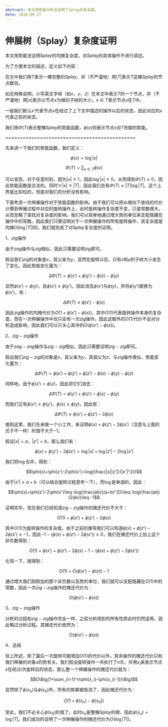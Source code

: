 ```yaml
---
abstract: 本文用势能分析法证明了Splay的复杂度。
date: 2018-09-27
---
```


# 伸展树（Splay）复杂度证明

本文用势能法证明$Splay$的均摊复杂度，对$Splay$的具体操作不进行讲述。

为了方便本文的描述，定义如下内容：

在文中我们用$T$表示一棵完整的$Splay$，并（不严谨地）用$|T|$表示$T$这棵$Splay$的节点数目。

如无特殊说明，小写英文字母（如$x$，$y$，$z$）在本文中表示$T$的一个节点，并（不严谨地）用$|x|$表示以节点$x$为根的子树的大小，$x\in T$表示节点$x$在$T$中。

一般我们默认$x'$代表节点$x$在经过了上下文中描述的操作以后的状态，因此对应的$x$代表之前的状态。

我们用$\Phi(T)$表示整棵$Splay$的势能函数，$\phi(x)$则表示节点$x$对$T$贡献的势能。

=============================================

先来讲一下我们的势能函数，我们定义：

$$\phi(x)=\log|x|$$

$$\Phi(T)=\sum_{x\in T}\phi(x)$$

可以发现，对于任意时刻，因为$|x|\geq 1$，因此$\log|x|\geq 0$，从而得到$\Phi(T)\geq 0$，因此势能函数是合法的。同时$\forall |x|\leq |T|$，因此我们总有$\Phi(T)\leq |T|\log|T|$。这个上界是比较松的，但是对我们的分析没有影响。

下面考虑一次伸展操作对于势能函数的影响。由于我们可以把从根向下查找的代价计算到伸展过程中对应的旋转操作上，此时旋转操作复杂度不变，只是常数增大，从而忽略了查找对复杂度的影响。我们可以简单地通过增大势的单位来支配隐藏在操作中的常数。因此我们只需证明对于一次伸展操作的所有旋转操作，其复杂度是均摊$O(\log|T|)$的，我们就完成了对$Splay$复杂度的证明。

$1$、$zig$操作

由于$zag$操作与$zig$相似，因此只需要证明$zig$即可。

假设我们$zig$的对象是$x$，其父亲为$y$，显然在旋转以后，只有$x$和$y$的子树大小发生了变化。因此势能变化量为：

$$\Delta\Phi(T)=\phi(x')+\phi(y')-\phi(x)-\phi(y)$$

显然$\phi(x')=\phi(y)$，且$\phi(x')\geq \phi(y')$，因此消去$\phi(x')$与$\phi(y)$，并将$\phi(y')$替换为$\phi(x')$，有：

$$\Delta\Phi(T)\leq \phi(x')-\phi(x)$$

因此$zig$操作的均摊代价为$O(1+\phi(x')-\phi(x))$，其中$O(1)$代表旋转操作本身的复杂度，而在一次伸展操作中也只会有一次$zig$操作，因此这额外的$O(1)$代价不会对分析造成影响，因此我们可以只关心其中的$O(\phi(x')-\phi(x))$。

$2$、$zig-zig$操作

由于$zag-zag$操作与$zig-zig$相似，因此只需要证明$zig-zig$即可。

假设我们$zig-zig$的对象是$x$，其父亲为$y$，其祖父为$z$，与$zig$操作类似，势能变化量为：

$$\Delta\Phi(T)=\phi(x')+\phi(y')+\phi(z')-\phi(x)-\phi(y)-\phi(z)$$

同样地，由于$\phi(x')=\phi(z)$，因此将它们消去：

$$\Delta\Phi(T)=\phi(y')+\phi(z')-\phi(x)-\phi(y)$$

而我们又有$\phi(x')\geq \phi(y')$，$\phi(x)\leq \phi(y)$，因此有：

$$\Delta\Phi(T)\leq \phi(x')+\phi(z')-2\phi(x)$$

推到这里，我们先来做一个小工作，来证明$\phi(x)+\phi(z')-2\phi(x')$（注意与上面的式子不一样）的值不大于$-1$。

假设$|x|=a$，$|z'|=b$，那么我们有：

$$\phi(x)+\phi(z')-2\phi(x')=\log|x|+\log|z'|-2\log|x'|$$

我们将$\log$合并，得到：

$$\phi(x)+\phi(z')-2\phi(x')=\log(\frac{|x||z'|}{|x'|^2})$$

由于$|x'|\geq a+b$（可以结合旋转过程思考一下），而$\log$是单调的，因此：

$$\phi(x)+\phi(z')-2\phi(x')\leq \log(\frac{ab}{(a+b)^2})\leq \log(\frac{ab}{2ab})\leq -1$$

证明完毕。现在我们已经知道$zig-zig$操作的摊还代价不大于：

$$O(1)+\phi(x')+\phi(z')-2\phi(x)$$

其中$O(1)$为旋转操作的复杂度。由于之前的推导我们可以知道$\phi(x)+\phi(z')-2\phi(x')\leq -1$，因此$-1-(\phi(x)+\phi(z')-2\phi(x'))\geq 0$，我们在摊还代价上加上这个非负数得到：

$$O(1)+\phi(x')+\phi(z')-2\phi(x)-1-(\phi(x)+\phi(z')-2\phi(x'))$$

化简一下，就得到：

$$O(1)+O(\phi(x')-\phi(x))-1$$

通过增大我们刚刚加的那个非负数以及势的单位，我们就可以支配隐藏在$O(1)$中的常数，因此一次$zig-zig$操作的摊还代价为：

$$O(\phi(x')-\phi(x))$$

$3$、$zig-zag$操作

分析的过程和$zig-zig$操作完全一样，之前分析用到的所有性质此时仍然适用，因此略过分析过程。其摊还代价依然为：

$$O(\phi(x')-\phi(x))$$

$4$、总结

综上所述，除了最后一次旋转可能增加$O(1)$的代价以外，其余操作的摊还代价只和我们伸展的对象$x$的势有关。我们假设旋转操作一共执行了$n$次，并用$x_i$来表示节点$x$在经过$i$次旋转后的状态，那么整一个伸展操作的摊还代价就为：

$$O\Big(1+\sum_{i=1}^n\phi(x_i)-\phi(x_{i-1})\Big)$$

显然除了$\phi(x_n)$与$\phi(x_0)$外，所有的势都被抵消了，因此摊还代价为：

$$O(1+\phi(x_n)-\phi(x_0))$$

至此，我们不必关心$\phi(x_0)$的值了。此时$x_n$是整棵$Splay$的根，因此$\phi(x_n)=\log|T|$。我们成功的证明了一次伸展操作的摊还代价为$O(\log|T|)$。